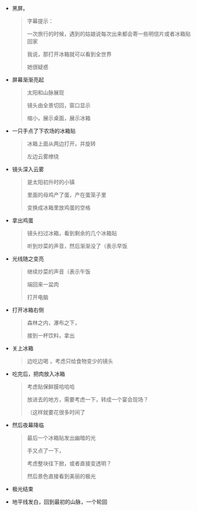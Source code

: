 - 黑屏。

  > 字幕提示：
  >
  > 一次旅行的时候，遇到的姑娘说每次出来都会寄一些明信片或者冰箱贴回家  
  >
  > 我说，那打开冰箱就可以看到全世界
  >
  > 她很疑惑  

- 屏幕渐渐亮起

  > 太阳和山脉展现
  >
  > 镜头由全景切回，窗口显示
  >
  > 缩小，展示桌面，展示冰箱

- 一只手点了下农场的冰箱贴

  > 冰箱上面从两边打开，并旋转
  >
  > 左边云雾缭绕

- 镜头深入云雾

  > 是太阳初升时的小镇
  >
  > 里面的母鸡产了蛋，产在蛋笼子里  
  >
  > 变换成冰箱里放鸡蛋的空格

- 拿出鸡蛋

  > 镜头扫过冰箱，看到剩余的几个冰箱贴
  >
  > 听到炒菜的声音，然后渐渐没了（表示早饭

- 光线随之变亮

  >继续炒菜的声音（表示午饭
  >
  >端回来一盆肉  
  >
  >打开电脑

- 打开冰箱右侧

  > 森林之内，瀑布之下，
  >
  > 接到一杯饮料，拿出

- 关上冰箱  

  > 边吃边喝 ，考虑只给食物变少的镜头

- 吃完后，把肉放入冰箱

  > 考虑贴保鲜膜哈哈哈
  >
  > 放进去的地方，需要考虑一下，转成一个宴会现场？
  >
  > （这样就要花很多时间了

- 然后夜幕降临  

  > 最后一个冰箱贴发出幽暗的光  
  >
  > 手又点了一下，
  >
  > 考虑整块往下掀，或者直接变透明？
  >
  > 然后景色直接看到美丽的极光 

- 极光结束

- 地平线发白，回到最初的山脉，一个轮回



